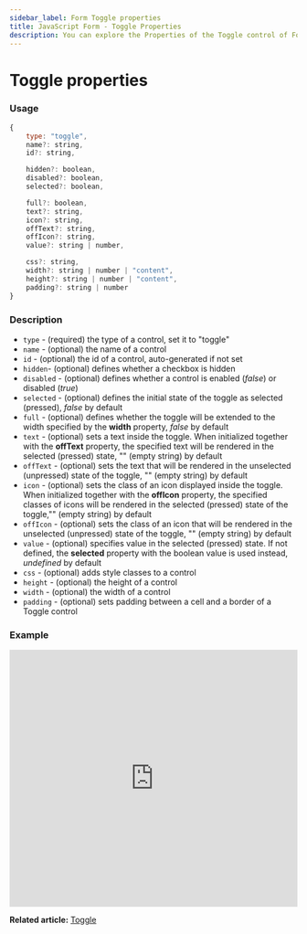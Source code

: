 ```yaml
---
sidebar_label: Form Toggle properties
title: JavaScript Form - Toggle Properties 
description: You can explore the Properties of the Toggle control of Form in the documentation of the DHTMLX JavaScript UI library. Browse developer guides and API reference, try out code examples and live demos, and download a free 30-day evaluation version of DHTMLX Suite.
---
```


# Toggle properties

### Usage

~~~js
{
    type: "toggle",
    name?: string,
    id?: string,

    hidden?: boolean,
    disabled?: boolean,
    selected?: boolean,

    full?: boolean,
    text?: string,
    icon?: string,
    offText?: string,
    offIcon?: string,
    value?: string | number,

    css?: string,
    width?: string | number | "content",
    height?: string | number | "content",
    padding?: string | number
}
~~~

### Description

- `type` - (required) the type of a control, set it to "toggle"
- `name` - (optional) the name of a control
- `id` - (optional) the id of a control, auto-generated if not set
- `hidden`- (optional) defines whether a checkbox is hidden
- `disabled` - (optional) defines whether a control is enabled (*false*) or disabled (*true*)
- `selected` - (optional) defines the initial state of the toggle as selected (pressed), *false* by default
- `full` - (optional) defines whether the toggle will be extended to the width specified by the **width** property, *false* by default
- `text` - (optional) sets a text inside the toggle. When initialized together with the **offText** property, the specified text will be rendered in the selected (pressed) state, "" (empty string) by default
- `offText` - (optional) sets the text that will be rendered in the unselected (unpressed) state of the toggle, "" (empty string) by default
- `icon` - (optional) sets the class of an icon displayed inside the toggle. When initialized together with the **offIcon** property, the specified classes of icons will be rendered in the selected (pressed) state of the toggle,"" (empty string) by default
- `offIcon` - (optional) sets the class of an icon that will be rendered in the unselected (unpressed) state of the toggle, "" (empty string) by default
- `value` - (optional) specifies value in the selected (pressed) state. If not defined, the **selected** property with the boolean value is used instead, *undefined* by default
- `css` - (optional) adds style classes to a control
- `height` - (optional) the height of a control
- `width` - (optional) the width of a control
- `padding` - (optional) sets padding between a cell and a border of a Toggle control

### Example

<iframe src="https://snippet.dhtmlx.com/ap3ilv0i?mode=js" frameborder="0" class="snippet_iframe" width="100%" height="450"></iframe>

**Related article:** [Toggle](form/toggle.md)